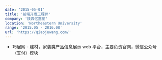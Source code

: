 ```yaml
---
date: '2015-05-01'
title: '前端开发工程师'
company: '陕西亿嘉丽'
location: 'Northeastern University'
range: '2015.05 - 2016.08'
url: 'https://qiaojuwang.com/'
---
```


- 巧居网 - 建材，家装类产品信息展示 web 平台，主要负责官网，微信公众号（支付）模块
